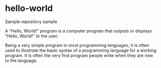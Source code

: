 # hello-world
Sample repository sample

A "Hello, World!" program is a computer program that outputs or displays "Hello, World!" to the user. 

Being a very simple program in most programming languages, it is often used to illustrate the basic syntax of a programming language for a working program. It is often the very first program people write when they are new to the language.
